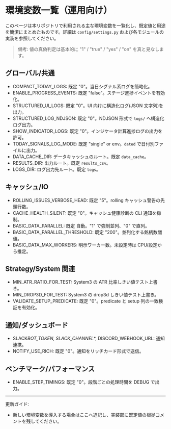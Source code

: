 # 環境変数一覧（運用向け）

このページは本リポジトリで利用される主な環境変数を一覧化し、既定値と用途を簡潔にまとめたものです。詳細は `config/settings.py` および各モジュールの実装を参照してください。

> 備考: 値の真偽判定は基本的に "1" / "true" / "yes" / "on" を真と見なします。

## グローバル/共通

- COMPACT_TODAY_LOGS: 既定 "0"。当日シグナル系ログを簡略化。
- ENABLE_PROGRESS_EVENTS: 既定 "false"。ステージ進捗イベントを有効化。
- STRUCTURED_UI_LOGS: 既定 "0"。UI 向けに構造化ログ(JSON 文字列)を出力。
- STRUCTURED_LOG_NDJSON: 既定 "0"。NDJSON 形式で `logs/` へ構造化ログ出力。
- SHOW_INDICATOR_LOGS: 既定 "0"。インジケータ計算進捗ログの出力を許可。
- TODAY_SIGNALS_LOG_MODE: 既定 "single" or env。`dated` で日付別ファイルに出力。
- DATA_CACHE_DIR: データキャッシュのルート。既定 `data_cache`。
- RESULTS_DIR: 出力ルート。既定 `results_csv`。
- LOGS_DIR: ログ出力先ルート。既定 `logs`。

## キャッシュ/IO

- ROLLING_ISSUES_VERBOSE_HEAD: 既定 "5"。rolling キャッシュ警告の先頭行数。
- CACHE_HEALTH_SILENT: 既定 "0"。キャッシュ健康診断の CLI 通知を抑制。
- BASIC_DATA_PARALLEL: 既定 自動。"1" で強制並列、"0" で直列。
- BASIC_DATA_PARALLEL_THRESHOLD: 既定 "200"。並列化する銘柄数閾値。
- BASIC_DATA_MAX_WORKERS: 明示ワーカー数。未設定時は CPU/設定から推定。

## Strategy/System 関連

- MIN_ATR_RATIO_FOR_TEST: System3 の ATR 比率しきい値テスト上書き。
- MIN_DROP3D_FOR_TEST: System3 の drop3d しきい値テスト上書き。
- VALIDATE_SETUP_PREDICATE: 既定 "0"。predicate と setup 列の一致検証を有効化。

## 通知/ダッシュボード

- SLACK*BOT_TOKEN, SLACK_CHANNEL*\*, DISCORD_WEBHOOK_URL: 通知連携。
- NOTIFY_USE_RICH: 既定 "0"。通知をリッチカード形式で送信。

## ベンチマーク/パフォーマンス

- ENABLE_STEP_TIMINGS: 既定 "0"。段階ごとの処理時間を DEBUG で出力。

---

更新ガイド:

- 新しい環境変数を導入する場合はここへ追記し、実装部に既定値の根拠コメントを残してください。
